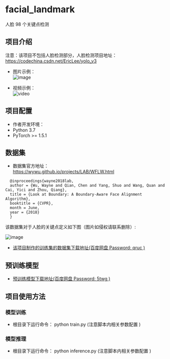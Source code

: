 # facial_landmark
人脸 98 个关键点检测   

## 项目介绍    
注意：该项目不包括人脸检测部分，人脸检测项目地址：https://codechina.csdn.net/EricLee/yolo_v3   

* 图片示例：  
![image](https://codechina.csdn.net/EricLee/facial_landmark/-/raw/master/samples/6.jpg)    

* 视频示例：  
![video](https://codechina.csdn.net/EricLee/facial_landmark/-/raw/master/samples/sample.gif)    

## 项目配置  
* 作者开发环境：  
* Python 3.7  
* PyTorch >= 1.5.1  

## 数据集  
* 数据集官方地址：  
  https://wywu.github.io/projects/LAB/WFLW.html  

```
  @inproceedings{wayne2018lab,  
  author = {Wu, Wayne and Qian, Chen and Yang, Shuo and Wang, Quan and Cai, Yici and Zhou, Qiang},  
  title = {Look at Boundary: A Boundary-Aware Face Alignment Algorithm},  
  booktitle = {CVPR},  
  month = June,  
  year = {2018}  
  }   
```
  该数据集对于人脸的关键点定义如下图（图片如侵权请联系删除）:  

  ![image](https://codechina.csdn.net/EricLee/facial_landmark/-/raw/master/WFLW_annotation.png)    


* [该项目制作的训练集的数据集下载地址(百度网盘 Password: qruc )](https://pan.baidu.com/s/1DyFDviOEtmk0gb4N0cYHEw)    


## 预训练模型   
* [预训练模型下载地址(百度网盘 Password: 5twg )](https://pan.baidu.com/s/1Psz-xsb3S07A1hnz0wQ4fw)     

## 项目使用方法   

### 模型训练     
* 根目录下运行命令： python train.py     (注意脚本内相关参数配置 )   

### 模型推理    
* 根目录下运行命令： python inference.py   (注意脚本内相关参数配置  )  
